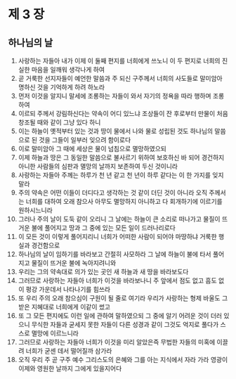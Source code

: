# 제 3 장

## 하나님의 날
1. 사랑하는 자들아 내가 이제 이 둘째 편지를 너희에게 쓰노니 이 두 편지로 너희의 진실한 마음을 일깨워 생각나게 하여 
2. 곧 거룩한 선지자들이 예언한 말씀과 주 되신 구주께서 너희의 사도들로 말미암아 명하신 것을 기억하게 하려 하노라 
3. 먼저 이것을 알지니 말세에 조롱하는 자들이 와서 자기의 정욕을 따라 행하며 조롱하여 
4. 이르되 주께서 강림하신다는 약속이 어디 있느냐 조상들이 잔 후로부터 만물이 처음 창조될 때와 같이 그냥 있다 하니 
5. 이는 하늘이 옛적부터 있는 것과 땅이 물에서 나와 물로 성립된 것도 하나님의 말씀으로 된 것을 그들이 일부러 잊으려 함이로다 
6. 이로 말미암아 그 때에 세상은 물이 넘침으로 멸망하였으되 
7. 이제 하늘과 땅은 그 동일한 말씀으로 불사르기 위하여 보호하신 바 되어 경건하지 아니한 사람들의 심판과 멸망의 날까지 보존하여 두신 것이니라 
8. 사랑하는 자들아 주께는 하루가 천 년 같고 천 년이 하루 같다는 이 한 가지를 잊지 말라 
9. 주의 약속은 어떤 이들이 더디다고 생각하는 것 같이 더딘 것이 아니라 오직 주께서는 너희를 대하여 오래 참으사 아무도 멸망하지 아니하고 다 회개하기에 이르기를 원하시느니라 
10. 그러나 주의 날이 도둑 같이 오리니 그 날에는 하늘이 큰 소리로 떠나가고 물질이 뜨거운 불에 풀어지고 땅과 그 중에 있는 모든 일이 드러나리로다 
11. 이 모든 것이 이렇게 풀어지리니 너희가 어떠한 사람이 되어야 마땅하냐 거룩한 행실과 경건함으로 
12. 하나님의 날이 임하기를 바라보고 간절히 사모하라 그 날에 하늘이 불에 타서 풀어지고 물질이 뜨거운 불에 녹아지려니와 
13. 우리는 그의 약속대로 의가 있는 곳인 새 하늘과 새 땅을 바라보도다 
14. 그러므로 사랑하는 자들아 너희가 이것을 바라보나니 주 앞에서 점도 없고 흠도 없이 평강 가운데서 나타나기를 힘쓰라 
15. 또 우리 주의 오래 참으심이 구원이 될 줄로 여기라 우리가 사랑하는 형제 바울도 그 받은 지혜대로 너희에게 이같이 썼고 
16. 또 그 모든 편지에도 이런 일에 관하여 말하였으되 그 중에 알기 어려운 것이 더러 있으니 무식한 자들과 굳세지 못한 자들이 다른 성경과 같이 그것도 억지로 풀다가 스스로 멸망에 이르느니라 
17. 그러므로 사랑하는 자들아 너희가 이것을 미리 알았은즉 무법한 자들의 미혹에 이끌려 너희가 굳센 데서 떨어질까 삼가라 
18. 오직 우리 주 곧 구주 예수 그리스도의 은혜와 그를 아는 지식에서 자라 가라 영광이 이제와 영원한 날까지 그에게 있을지어다
